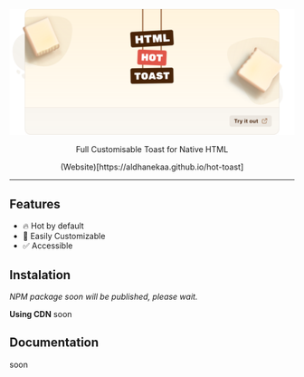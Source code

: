 ![Tux, the Linux mascot](/assets/header.svg)

<p style="text-align: center;">Full Customisable Toast for Native HTML</p>

<p style="text-align: center;">(Website)[https://aldhanekaa.github.io/hot-toast]  </p>

---

## Features

- 🔥 Hot by default
- 🔩 Easily Customizable
- ✅ Accessible

## Instalation

_NPM package soon will be published, please wait._

**Using CDN**
soon

## Documentation

soon
